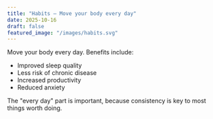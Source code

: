 ```yaml
---
title: "Habits — Move your body every day"
date: 2025-10-16
draft: false
featured_image: "/images/habits.svg"
---
```


Move your body every day. Benefits include:

- Improved sleep quality
- Less risk of chronic disease
- Increased productivity
- Reduced anxiety

The "every day" part is important, because consistency is key to most things worth doing.
